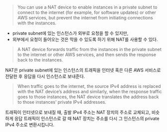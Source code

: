 > You can use a NAT device to enable instances in a private subnet to connect to the internet (for example, for software updates) or other AWS services, but prevent the internet from initiating connections with the instances.

- private subnet에 있는 인스턴스가 외부로 요청을 할 수 있지만,
- 외부에서 요청이 들어오는 것은 막을 수 있도록 하기 위해 NAT를 사용할 수 있다.

> A NAT device forwards traffic from the instances in the private subnet to the internet or other AWS services, and then sends the response back to the instances.

NAT은 private subnet에 있는 인스턴스의 트래픽을 인터넷 혹은 다른 AWS 서비스로 전달한 후 응답을 다시 인스턴스로 보내준다.

> When traffic goes to the internet, the source IPv4 address is replaced with the NAT device’s address and similarly, when the response traffic goes to those instances, the NAT device translates the address back to those instances’ private IPv4 addresses.

트래픽이 인터넷으로 보내질 때, 출발 IPv4 주소는  NAT 장치의 주소로 교체되고, 비슷하게 응답 트래픽이 인스턴스로 갈 때 NAT 장치는 주소를 다시 그 인스턴스의 private IPv4 주소로 변환시킵니다.